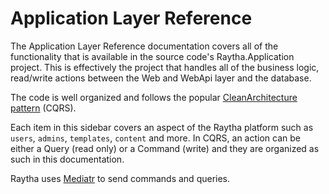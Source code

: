 # Application Layer Reference

The Application Layer Reference documentation covers all of the functionality that is available in the source code's Raytha.Application project. This is effectively the project that handles all of the business logic, read/write actions between the Web and WebApi layer and the database.

The code is well organized and follows the popular [CleanArchitecture pattern](https://github.com/jasontaylordev/CleanArchitecture) (CQRS).

Each item in this sidebar covers an aspect of the Raytha platform such as `users`, `admins`, `templates`, `content` and more. In CQRS, an action can be either a Query (read only) or a Command (write) and they are organized as such in this documentation.

Raytha uses [Mediatr](https://github.com/jbogard/MediatR) to send commands and queries.